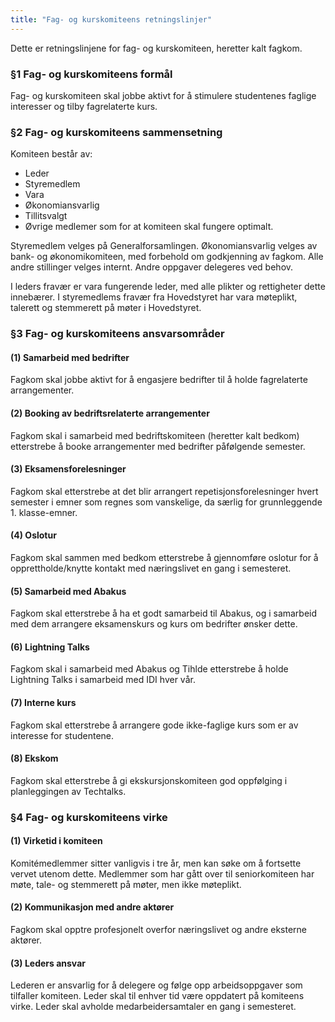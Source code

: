 ```yaml
---
title: "Fag- og kurskomiteens retningslinjer"
---
```


Dette er retningslinjene for fag- og kurskomiteen, heretter kalt fagkom.

### §1 Fag- og kurskomiteens formål

Fag- og kurskomiteen skal jobbe aktivt for å stimulere studentenes faglige interesser og tilby fagrelaterte kurs.

### §2 Fag- og kurskomiteens sammensetning

Komiteen består av:  
- Leder  
- Styremedlem  
- Vara  
- Økonomiansvarlig   
- Tillitsvalgt  
- Øvrige medlemer som for at komiteen skal fungere optimalt.  

Styremedlem velges på Generalforsamlingen. Økonomiansvarlig velges av bank- og økonomikomiteen, med forbehold om godkjenning av fagkom. Alle andre stillinger velges internt. Andre oppgaver delegeres ved behov. 

I leders fravær er vara fungerende leder, med alle plikter og rettigheter dette innebærer. I styremedlems fravær fra Hovedstyret har vara møteplikt, talerett og stemmerett på møter i Hovedstyret.

### §3 Fag- og kurskomiteens ansvarsområder

#### (1) Samarbeid med bedrifter 
Fagkom skal jobbe aktivt for å engasjere bedrifter til å holde fagrelaterte arrangementer.

#### (2) Booking av bedriftsrelaterte arrangementer
Fagkom skal i samarbeid med bedriftskomiteen (heretter kalt bedkom) etterstrebe å booke arrangementer med bedrifter påfølgende semester. 

#### (3) Eksamensforelesninger
Fagkom skal etterstrebe at det blir arrangert repetisjonsforelesninger hvert semester i emner som regnes som vanskelige, da særlig for grunnleggende 1. klasse-emner. 

#### (4) Oslotur

Fagkom skal sammen med bedkom etterstrebe å gjennomføre oslotur for å opprettholde/knytte kontakt med næringslivet en gang i semesteret. 

#### (5) Samarbeid med Abakus

Fagkom skal etterstrebe å ha et godt samarbeid til Abakus, og i samarbeid med dem arrangere eksamenskurs og kurs om bedrifter ønsker dette.

#### (6) Lightning Talks

Fagkom skal i samarbeid med Abakus og Tihlde etterstrebe å holde Lightning Talks i samarbeid med IDI hver vår.

#### (7) Interne kurs

Fagkom skal etterstrebe å arrangere gode ikke-faglige kurs som er av interesse for studentene.  

#### (8) Ekskom  

Fagkom skal etterstrebe å gi ekskursjonskomiteen god oppfølging i planleggingen av Techtalks.

### §4 Fag- og kurskomiteens virke

#### (1) Virketid i komiteen
Komitémedlemmer sitter vanligvis i tre år, men kan søke om å fortsette vervet utenom dette. Medlemmer som har gått over til seniorkomiteen har møte, tale- og stemmerett på møter, men ikke møteplikt. 

#### (2) Kommunikasjon med andre aktører
Fagkom skal opptre profesjonelt overfor næringslivet og andre eksterne aktører. 

#### (3) Leders ansvar
Lederen er ansvarlig for å delegere og følge opp arbeidsoppgaver som tilfaller komiteen. Leder skal til enhver tid være oppdatert på komiteens virke. Leder skal avholde medarbeidersamtaler en gang i semesteret.